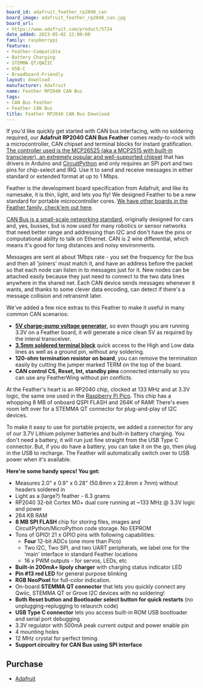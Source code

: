 ```yaml
---
board_id: adafruit_feather_rp2040_can
board_image: adafruit_feather_rp2040_can.jpg
board_url:
- https://www.adafruit.com/product/5724
date_added: 2023-05-02 12:00:00
family: raspberrypi
features:
- Feather-Compatible
- Battery Charging
- STEMMA QT/QWIIC
- USB-C
- Breadboard-Friendly
layout: download
manufacturer: Adafruit
name: Feather RP2040 CAN Bus
tags:
- CAN Bus Feather
- Feather CAN Bus
title: Feather RP2040 CAN Bus Download
---
```


If you'd like quickly get started with CAN bus interfacing, with no soldering required, our **Adafruit RP2040 CAN Bus Feather** comes ready-to-rock with a microcontroller, CAN chipset and terminal blocks for instant gratification. [The controller used is the MCP26525 (aka a MCP2515 with built-in transciever), an extremely popular and well-supported chipset](https://www.microchip.com/en-us/product/MCP2515) that has drivers in Arduino and [CircuitPython](https://github.com/adafruit/Adafruit_CircuitPython_MCP2515) and only requires an SPI port and two pins for chip-select and IRQ. Use it to send and receive messages in either standard or extended format at up to 1 Mbps.

Feather is the development board specification from Adafruit, and like its namesake, it is thin, light, and lets you fly! We designed Feather to be a new standard for portable microcontroller cores. [We have other boards in the Feather family, check'em out here](https://www.adafruit.com/feather).

[CAN Bus is a small-scale networking standard](https://en.wikipedia.org/wiki/CAN_bus), originally designed for cars and, yes, busses, but is now used for many robotics or sensor networks that need better range and addressing than I2C and don't have the pins or computational ability to talk on Ethernet. CAN is 2 wire differential, which means it's good for long distances and noisy environments.

Messages are sent at about 1Mbps rate - you set the frequency for the bus and then all 'joiners' must match it, and have an address before the packet so that each node can listen in to messages just for it. New nodes can be attached easily because they just need to connect to the two data lines anywhere in the shared net. Each CAN device sends messages whenever it wants, and thanks to some clever data encoding, can detect if there's a message collision and retransmit later.

We've added a few nice extras to this Feather to make it useful in many common CAN scenarios:

- [**5V charge-pump voltage generator**](https://www.adafruit.com/product/3661), so even though you are running 3.3V on a Feather board, it will generate a nice clean 5V as required by the interal transceiver.
- **[3.5mm soldered terminal block](https://www.adafruit.com/product/725)** quick access to the High and Low data lines as well as a ground pin, without any soldering.
- **120-ohm termination resistor on board**, you can remove the termination easily by cutting the jumper marked TERM on the top of the board.
- **CAN control CS, Reset, Int, standby pins** connected internally so you can use any FeatherWing without pin conflicts.

At the Feather's heart is an RP2040 chip, clocked at 133 MHz and at 3.3V logic, the same one used in the [Raspberry Pi Pico](https://www.adafruit.com/product/4864). This chip has a whopping 8 MB of onboard QSPI FLASH and 264K of RAM! There's even room left over for a STEMMA QT connector for plug-and-play of I2C devices.

To make it easy to use for portable projects, we added a connector for any of our 3.7V Lithium polymer batteries and built-in battery charging. You don't need a battery, it will run just fine straight from the USB Type C connector. But, if you do have a battery, you can take it on the go, then plug in the USB to recharge. The Feather will automatically switch over to USB power when it's available.

**Here're some handy specs! You get:**

- Measures 2.0" x 0.9" x 0.28" (50.8mm x 22.8mm x 7mm) without headers soldered in
- Light as a (large?) feather - 6.3 grams
- RP2040 32-bit Cortex M0+ dual core running at ~133 MHz @ 3.3V logic and power
- 264 KB RAM
- **8 MB SPI FLASH** chip for storing files, images and CircuitPython/MicroPython code storage. No EEPROM
- Tons of GPIO! 21 x GPIO pins with following capabilities:
  - **Four** 12-bit ADCs (one more than Pico)
  - Two I2C, Two SPI, and two UART peripherals, we label one for the 'main' interface in standard Feather locations
  - 16 x PWM outputs - for servos, LEDs, etc
- **Built-in 200mA+ lipoly charger** with charging status indicator LED
- **Pin #13 red LED** for general purpose blinking
- **RGB NeoPixel** for full-color indication.
- On-board **STEMMA QT connector** that lets you quickly connect any Qwiic, STEMMA QT or Grove I2C devices with no soldering!
- **Both Reset button and Bootloader select button for quick restarts** (no unplugging-replugging to relaunch code)
- **USB Type C connector** lets you access built-in ROM USB bootloader and serial port debugging
- 3.3V regulator with 500mA peak current output and power enable pin
- 4 mounting holes
- 12 MHz crystal for perfect timing.
- **Support circuitry for CAN Bus using SPI interface**

## Purchase

* [Adafruit](https://www.adafruit.com/product/5724)
